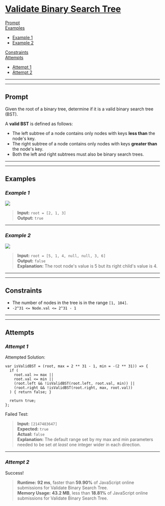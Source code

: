 # [**Validate Binary Search Tree**](https://leetcode.com/problems/validate-binary-search-tree/)

[Prompt](#prompt)  
[Examples](#examples)
- [Example 1](#example-1)  
- [Example 2](#example-2)  

[Constraints](#constraints)  
[Attempts](#attempts)  
- [Attempt 1](#attempt-1)  
- [Attempt 2](#attempt-2)  

---
---
## **Prompt**
Given the root of a binary tree, determine if it is a valid binary search tree (BST).

A **valid BST** is defined as follows:

- The left subtree of a node contains only nodes with keys **less than** the node's key.
- The right subtree of a node contains only nodes with keys **greater than** the node's key.
- Both the left and right subtrees must also be binary search trees.

---
---
## **Examples**

### *Example 1*
![](https://assets.leetcode.com/uploads/2020/12/01/tree1.jpg)

> **Input:** `root = [2, 1, 3]`  
> **Output:** `true`  

---
### *Example 2*
![](https://assets.leetcode.com/uploads/2020/12/01/tree2.jpg)

> **Input:** `root = [5, 1, 4, null, null, 3, 6]`  
> **Output:** `false`  
> **Explanation:** The root node's value is 5 but its right child's value is 4.

---
---
## **Constraints**
- The number of nodes in the tree is in the range `[1, 104]`.
- `-2^31 <= Node.val <= 2^31 - 1`

---
---
## **Attempts**

### *Attempt 1*
Attempted Solution:
```
var isValidBST = (root, max = 2 ** 31 - 1, min = -(2 ** 31)) => {
  if (
    root.val >= max || 
    root.val <= min ||
    (root.left && !isValidBST(root.left, root.val, min)) ||
    (root.right && !isValidBST(root.right, max, root.val))
  ) { return false; }

  return true;
};
```
Failed Test:
> **Input:** `[2147483647]`  
> **Expected:** `true`  
> **Actual:** `false`  
> **Explanation:**  The default range set by my max and min parameters needed to be set *at least* one integer wider in each direction.

---
### *Attempt 2*
Success!  

> **Runtime:** **92 ms**, faster than **59.90%** of JavaScript online submissions for Validate Binary Search Tree.  
> **Memory Usage:** **43.2 MB**, less than **18.81%** of JavaScript online submissions for Validate Binary Search Tree.